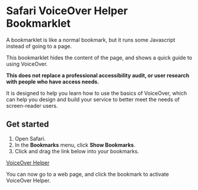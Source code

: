 # Safari VoiceOver Helper Bookmarklet

A bookmarklet is like a normal bookmark, but it runs some Javascript instead of
going to a page.

This bookmarklet hides the content of the page, and shows a quick guide to using
VoiceOver.

**This does not replace a professional accessibility audit, or user research with
people who have access needs.**

It is designed to help you learn how to use the
basics of VoiceOver, which can help you design and build your service to better
meet the needs of screen-reader users.

## Get started

1. Open Safari.
2. In the **Bookmarks** menu, click **Show Bookmarks**.
3. Click and drag the link below into your bookmarks.

[VoiceOver Helper](javascript:(function()%7B%22use%20strict%22%3Bfunction%20callback()%7Bvar%20e%3D%24(%22body%22)%3Be.wrapInner('%3Cdiv%20id%3D%22voiceover-helper-original-page%22%3E%3C%2Fdiv%3E')%2C%24(%22%23voiceover-helper-original-page%22).css(%7Boverflow%3A%22hidden%22%2Cheight%3A0%7D)%2Ce.append('%5Cn%20%20%3Cdiv%20aria-hidden%3D%22true%22%20id%3D%22voiceover-helper-guide%22%3E%5Cn%20%20%20%20%3Cstyle%3E%5Cn%20%20%20%20%20%20%23voiceover-helper-guide%7B%5Cn%20%20%20%20%20%20%20%20padding%3A%201em%3B%5Cn%20%20%20%20%20%20%20%20font-family%3A%20-apple-system%2C%20BlinkMacSystemFont%2C%20%22Segoe%20UI%22%2C%20Roboto%2C%20Helvetica%2C%20Arial%2C%20sans-serif%2C%20%22Apple%20Color%20Emoji%22%2C%20%22Segoe%20UI%20Emoji%22%2C%20%22Segoe%20UI%20Symbol%22%20!important%3B%5Cn%20%20%20%20%20%20%20%20background%3A%20%23fff%20!important%3B%5Cn%20%20%20%20%20%20%20%20color%3A%20%23111%20!important%3B%5Cn%20%20%20%20%20%20%20%20font-size%3A%2018px%20!important%3B%5Cn%20%20%20%20%20%20%7D%5Cn%20%20%20%20%20%20%23voiceover-helper-guide%20h1%2C%5Cn%20%20%20%20%20%20%23voiceover-helper-guide%20h2%7B%5Cn%20%20%20%20%20%20%20%20font-weight%3A%20bold%20!important%3B%5Cn%20%20%20%20%20%20%20%20margin%3A%200.5em%200%20!important%3B%5Cn%20%20%20%20%20%20%7D%5Cn%20%20%20%20%20%20%23voiceover-helper-guide%20table%7B%5Cn%20%20%20%20%20%20%20%20margin%3A%200.5em%200%20!important%3B%5Cn%20%20%20%20%20%20%7D%5Cn%20%20%20%20%20%20.voiceover-helper-command%7B%5Cn%20%20%20%20%20%20%20%20width%3A%209em%3B%5Cn%20%20%20%20%20%20%7D%5Cn%20%20%20%20%3C%2Fstyle%3E%5Cn%20%20%20%20%3Ch1%3EVoiceOver%20guide%3C%2Fh1%3E%5Cn%20%20%20%20%3Cp%3EThe%20default%20VoiceOver%20(VO)%20button%20is%20%3Cstrong%3Ectrl%20%2B%20alt%3C%2Fstrong%3E.%3C%2Fp%3E%5Cn%20%20%20%20%3Ctable%3E%5Cn%20%20%20%20%20%20%3Ctr%3E%5Cn%20%20%20%20%20%20%20%20%3Ctd%20class%3D%22voiceover-helper-command%22%3E%5Cn%20%20%20%20%20%20%20%20%20%20cmd%20%2B%20F5%5Cn%20%20%20%20%20%20%20%20%3C%2Ftd%3E%5Cn%20%20%20%20%20%20%20%20%3Ctd%20class%3D%22voiceover-helper-help%22%3E%5Cn%20%20%20%20%20%20%20%20%20%20start%20or%20stop%20VoiceOver%5Cn%20%20%20%20%20%20%20%20%3C%2Ftd%3E%5Cn%20%20%20%20%20%20%3C%2Ftr%3E%5Cn%20%20%20%20%20%20%3Ctr%3E%5Cn%20%20%20%20%20%20%20%20%3Ctd%20class%3D%22voiceover-helper-command%22%3E%5Cn%20%20%20%20%20%20%20%20%20%20VO%20%2B%20A%5Cn%20%20%20%20%20%20%20%20%3C%2Ftd%3E%5Cn%20%20%20%20%20%20%20%20%3Ctd%20class%3D%22voiceover-helper-help%22%3E%5Cn%20%20%20%20%20%20%20%20%20%20start%20reading%5Cn%20%20%20%20%20%20%20%20%3C%2Ftd%3E%5Cn%20%20%20%20%20%20%3C%2Ftr%3E%5Cn%20%20%20%20%20%20%3Ctr%3E%5Cn%20%20%20%20%20%20%20%20%3Ctd%20class%3D%22voiceover-helper-command%22%3E%5Cn%20%20%20%20%20%20%20%20%20%20VO%5Cn%20%20%20%20%20%20%20%20%3C%2Ftd%3E%5Cn%20%20%20%20%20%20%20%20%3Ctd%20class%3D%22voiceover-helper-help%22%3E%5Cn%20%20%20%20%20%20%20%20%20%20stop%20reading%5Cn%20%20%20%20%20%20%20%20%3C%2Ftd%3E%5Cn%20%20%20%20%20%20%3C%2Ftr%3E%5Cn%20%20%20%20%20%20%3Ctr%3E%5Cn%20%20%20%20%20%20%20%20%3Ctd%20class%3D%22voiceover-helper-command%22%3E%5Cn%20%20%20%20%20%20%20%20%20%20VO%20%2B%20Shift%20%2B%20%E2%96%BC%5Cn%20%20%20%20%20%20%20%20%3C%2Ftd%3E%5Cn%20%20%20%20%20%20%20%20%3Ctd%20class%3D%22voiceover-helper-help%22%3E%5Cn%20%20%20%20%20%20%20%20%20%20go%20into%20a%20section%5Cn%20%20%20%20%20%20%20%20%3C%2Ftd%3E%5Cn%20%20%20%20%20%20%3C%2Ftr%3E%5Cn%20%20%20%20%20%20%3Ctr%3E%5Cn%20%20%20%20%20%20%20%20%3Ctd%20class%3D%22voiceover-helper-command%22%3E%5Cn%20%20%20%20%20%20%20%20%20%20VO%20%2B%20Shift%20%2B%20%E2%96%B2%5Cn%20%20%20%20%20%20%20%20%3C%2Ftd%3E%5Cn%20%20%20%20%20%20%20%20%3Ctd%20class%3D%22voiceover-helper-help%22%3E%5Cn%20%20%20%20%20%20%20%20%20%20exit%20a%20section%5Cn%20%20%20%20%20%20%20%20%3C%2Ftd%3E%5Cn%20%20%20%20%20%20%3C%2Ftr%3E%5Cn%20%20%20%20%20%20%3Ctr%3E%5Cn%20%20%20%20%20%20%20%20%3Ctd%20class%3D%22voiceover-helper-command%22%3E%5Cn%20%20%20%20%20%20%20%20%20%20VO%20%2B%20%E2%96%B6%EF%B8%8E%5Cn%20%20%20%20%20%20%20%20%3C%2Ftd%3E%5Cn%20%20%20%20%20%20%20%20%3Ctd%20class%3D%22voiceover-helper-help%22%3E%5Cn%20%20%20%20%20%20%20%20%20%20next%5Cn%20%20%20%20%20%20%20%20%3C%2Ftd%3E%5Cn%20%20%20%20%20%20%3C%2Ftr%3E%5Cn%20%20%20%20%20%20%3Ctr%3E%5Cn%20%20%20%20%20%20%20%20%3Ctd%20class%3D%22voiceover-helper-command%22%3E%5Cn%20%20%20%20%20%20%20%20%20%20VO%20%2B%20%E2%97%80%EF%B8%8E%5Cn%20%20%20%20%20%20%20%20%3C%2Ftd%3E%5Cn%20%20%20%20%20%20%20%20%3Ctd%20class%3D%22voiceover-helper-help%22%3E%5Cn%20%20%20%20%20%20%20%20%20%20previous%5Cn%20%20%20%20%20%20%20%20%3C%2Ftd%3E%5Cn%20%20%20%20%20%20%3C%2Ftr%3E%5Cn%20%20%20%20%20%20%3Ctr%3E%5Cn%20%20%20%20%20%20%20%20%3Ctd%20class%3D%22voiceover-helper-command%22%3E%5Cn%20%20%20%20%20%20%20%20%20%20Enter%5Cn%20%20%20%20%20%20%20%20%3C%2Ftd%3E%5Cn%20%20%20%20%20%20%20%20%3Ctd%20class%3D%22voiceover-helper-help%22%3E%5Cn%20%20%20%20%20%20%20%20%20%20click%20a%20link%20or%20button%5Cn%20%20%20%20%20%20%20%20%3C%2Ftd%3E%5Cn%20%20%20%20%20%20%3C%2Ftr%3E%5Cn%20%20%20%20%20%20%3Ctr%3E%5Cn%20%20%20%20%20%20%20%20%3Ctd%20class%3D%22voiceover-helper-command%22%3E%5Cn%20%20%20%20%20%20%20%20%20%20Space%5Cn%20%20%20%20%20%20%20%20%3C%2Ftd%3E%5Cn%20%20%20%20%20%20%20%20%3Ctd%20class%3D%22voiceover-helper-help%22%3E%5Cn%20%20%20%20%20%20%20%20%20%20select%20a%20checkbox%2C%20radio%20or%20dropdown%5Cn%20%20%20%20%20%20%20%20%3C%2Ftd%3E%5Cn%20%20%20%20%20%20%3C%2Ftr%3E%5Cn%20%20%20%20%3C%2Ftable%3E%5Cn%20%20%20%20%3Ch2%3EThe%20rotor%3C%2Fh2%3E%5Cn%20%20%20%20%3Cp%3EThe%20rotor%20lets%20you%20navigate%20by%20element%20type%2C%20for%20example%20headings%20and%20links.%3C%2Fp%3E%5Cn%20%20%20%20%3Ctable%3E%5Cn%20%20%20%20%20%20%3Ctr%3E%5Cn%20%20%20%20%20%20%20%20%3Ctd%20class%3D%22voiceover-helper-command%22%3E%5Cn%20%20%20%20%20%20%20%20%20%20VO%20%2B%20U%5Cn%20%20%20%20%20%20%20%20%3C%2Ftd%3E%5Cn%20%20%20%20%20%20%20%20%3Ctd%20class%3D%22voiceover-helper-help%22%3E%5Cn%20%20%20%20%20%20%20%20%20%20open%20the%20rotor%5Cn%20%20%20%20%20%20%20%20%3C%2Ftd%3E%5Cn%20%20%20%20%20%20%3C%2Ftr%3E%5Cn%20%20%20%20%20%20%3Ctr%3E%5Cn%20%20%20%20%20%20%20%20%3Ctd%20class%3D%22voiceover-helper-command%22%3E%5Cn%20%20%20%20%20%20%20%20%20%20%E2%97%80%EF%B8%8E%20%E2%96%B6%EF%B8%8E%5Cn%20%20%20%20%20%20%20%20%3C%2Ftd%3E%5Cn%20%20%20%20%20%20%20%20%3Ctd%20class%3D%22voiceover-helper-help%22%3E%5Cn%20%20%20%20%20%20%20%20%20%20switch%20between%20element%20types%5Cn%20%20%20%20%20%20%20%20%3C%2Ftd%3E%5Cn%20%20%20%20%20%20%3C%2Ftr%3E%5Cn%20%20%20%20%20%20%3Ctr%3E%5Cn%20%20%20%20%20%20%20%20%3Ctd%20class%3D%22voiceover-helper-command%22%3E%5Cn%20%20%20%20%20%20%20%20%20%20%E2%96%B2%20%E2%96%BC%5Cn%20%20%20%20%20%20%20%20%3C%2Ftd%3E%5Cn%20%20%20%20%20%20%20%20%3Ctd%20class%3D%22voiceover-helper-help%22%3E%5Cn%20%20%20%20%20%20%20%20%20%20select%20an%20element%5Cn%20%20%20%20%20%20%20%20%3C%2Ftd%3E%5Cn%20%20%20%20%20%20%3C%2Ftr%3E%5Cn%20%20%20%20%20%20%3Ctr%3E%5Cn%20%20%20%20%20%20%20%20%3Ctd%20class%3D%22voiceover-helper-command%22%3E%5Cn%20%20%20%20%20%20%20%20%20%20Space%20or%20Enter%5Cn%20%20%20%20%20%20%20%20%3C%2Ftd%3E%5Cn%20%20%20%20%20%20%20%20%3Ctd%20class%3D%22voiceover-helper-help%22%3E%5Cn%20%20%20%20%20%20%20%20%20%20go%20to%20selected%20element%5Cn%20%20%20%20%20%20%20%20%3C%2Ftd%3E%5Cn%20%20%20%20%20%20%3C%2Ftr%3E%5Cn%20%20%20%20%3C%2Ftable%3E%5Cn%20%20%3C%2Fdiv%3E%5Cn')%7Dvar%20s%3Ddocument.createElement(%22script%22)%3Bs.addEventListener%3Fs.addEventListener(%22load%22%2Ccallback%2C!1)%3As.readyState%26%26(s.onreadystatechange%3Dcallback)%2Cs.src%3D%22https%3A%2F%2Fajax.googleapis.com%2Fajax%2Flibs%2Fjquery%2F3.3.1%2Fjquery.min.js%22%2Cdocument.body.appendChild(s)%3B%7D)())

You can now go to a web page, and click the bookmark to activate VoiceOver Helper.
